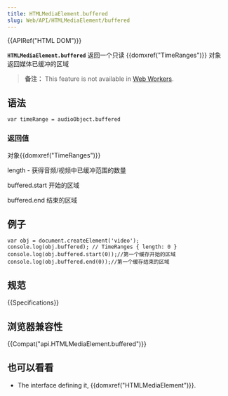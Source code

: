 ```yaml
---
title: HTMLMediaElement.buffered
slug: Web/API/HTMLMediaElement/buffered
---
```

{{APIRef("HTML DOM")}}

**`HTMLMediaElement.buffered`** 返回一个只读 {{domxref("TimeRanges")}} 对象 返回媒体已缓冲的区域

> **备注：** This feature is not available in [Web Workers](/zh-CN/docs/Web/API/Web_Workers_API).

## 语法

```
var timeRange = audioObject.buffered
```

### 返回值

对象{{domxref("TimeRanges")}}

length - 获得音频/视频中已缓冲范围的数量

buffered.start 开始的区域

buffered.end 结束的区域

## 例子

```
var obj = document.createElement('video');
console.log(obj.buffered); // TimeRanges { length: 0 }
console.log(obj.buffered.start(0));//第一个缓存开始的区域
console.log(obj.buffered.end(0));//第一个缓存结束的区域
```

## 规范

{{Specifications}}

## 浏览器兼容性

{{Compat("api.HTMLMediaElement.buffered")}}

## 也可以看看

- The interface defining it, {{domxref("HTMLMediaElement")}}.
